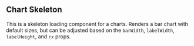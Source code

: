 ## Chart Skeleton

This is a skeleton loading component for a charts. Renders a bar chart with default sizes, but can be adjusted based on the `barWidth`, `labelWidth`, `labelHeight`, and `rx` props.
